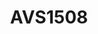 ---
title: AVS1508
github: https://github.com/AVS1508
mode: dark
transition: 1s
score: 72.1
archetype:
- Little Bit of Everything
---